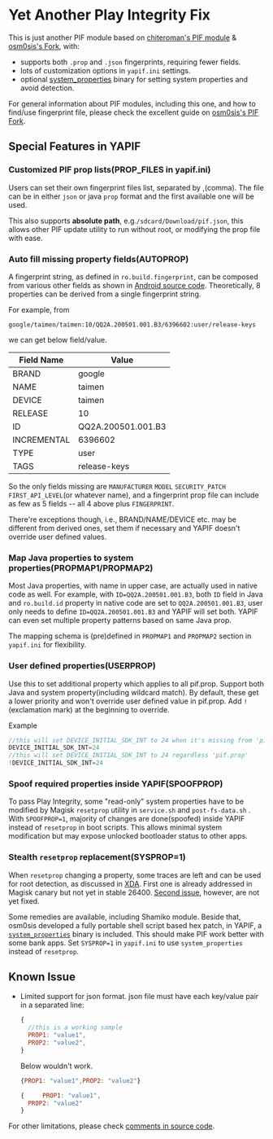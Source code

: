 # Yet Another Play Integrity Fix

This is just another PIF module based on [chiteroman's PIF module](https://github.com/chiteroman/PlayIntegrityFix) & [osm0sis's Fork](https://github.com/osm0sis/PlayIntegrityFork), with:

- supports both `.prop` and `.json` fingerprints, requiring fewer fields.
- lots of customization options in `yapif.ini` settings.
- optional [system_properties](https://github.com/lucidusdev/android_properties) binary for setting system properties and avoid detection.

For general information about PIF modules, including this one, and how to find/use fingerprint file, please check the excellent guide on [osm0sis's PIF Fork](https://github.com/osm0sis/PlayIntegrityFork/blob/main/README.md). 



## Special Features in YAPIF

### Customized PIF prop lists(PROP_FILES in yapif.ini)

Users can set their own fingerprint files list, separated by ,(comma). The file can be in either `json` or java `prop` format and the first available one will be used.

This also supports **absolute path**, e.g.`/sdcard/Download/pif.json`, this allows other PIF update utility to run without root, or modifying the prop file with ease.



### Auto fill missing property fields(AUTOPROP)

A fingerprint string, as defined in `ro.build.fingerprint`, can be composed from various other fields as shown in [Android source code](https://android.googlesource.com/platform/frameworks/base/+/master/core/java/android/os/Build.java#1248). Theoretically, 8 properties can be derived from a single fingerprint string.

For example, from

```google/taimen/taimen:10/QQ2A.200501.001.B3/6396602:user/release-keys```

 we can get below field/value.

| Field Name  | Value              |
| ----------- | ------------------ |
| BRAND       | google             |
| NAME        | taimen             |
| DEVICE      | taimen             |
| RELEASE     | 10                 |
| ID          | QQ2A.200501.001.B3 |
| INCREMENTAL | 6396602            |
| TYPE        | user               |
| TAGS        | release-keys       |

So the only fields missing are `MANUFACTURER` `MODEL` `SECURITY_PATCH` `FIRST_API_LEVEL`(or whatever name), and a fingerprint prop file can include as few as 5 fields -- all 4 above plus `FINGERPRINT`.

There're exceptions though, i.e., BRAND/NAME/DEVICE etc. may be different from derived ones, set them if necessary and YAPIF doesn't override user defined values.



### Map Java properties to system properties(PROPMAP1/PROPMAP2)

Most Java properties, with name in upper case, are actually used in native code as well. For example, with `ID=QQ2A.200501.001.B3`, both `ID` field in Java and `ro.build.id` property in native code are set to `QQ2A.200501.001.B3`, user only needs to define `ID=QQ2A.200501.001.B3`  and YAPIF will set both. YAPIF can even set multiple property patterns based on same Java prop.

The mapping schema is (pre)defined in `PROPMAP1` and `PROPMAP2` section in `yapif.ini` for flexibility.



### User defined properties(USERPROP)

Use this to set additional property which applies to all pif.prop. Support both Java and system property(including wildcard match). By default, these get a lower priority and won't override user defined value in pif.prop. Add `!`(exclamation mark) at the beginning to override.

Example

```c
//this will set DEVICE_INITIAL_SDK_INT to 24 when it's missing from 'pif.prop'
DEVICE_INITIAL_SDK_INT=24
//this will set DEVICE_INITIAL_SDK_INT to 24 regardless 'pif.prop'
!DEVICE_INITIAL_SDK_INT=24
```



### Spoof required properties inside YAPIF(SPOOFPROP)

To pass Play Integrity, some "read-only" system properties have to be modified by Magisk `resetprop` utility in `service.sh` and `post-fs-data.sh` . With `SPOOFPROP=1`, majority of changes are done(spoofed) inside YAPIF instead of `resetprop` in boot scripts. This allows minimal system modification but may expose unlocked bootloader status to other apps. 



### Stealth `resetprop` replacement(SYSPROP=1)

When `resetprop` changing a property, some traces are left and can be used for root detection, as discussed in [XDA](https://xdaforums.com/t/module-play-integrity-fix-safetynet-fix.4607985/page-448#post-89260617). First one is already addressed in Magisk canary but not yet in stable 26400. [Second issue](https://github.com/topjohnwu/Magisk/issues/7696), however, are not yet fixed.

Some remedies are available, including Shamiko module. Beside that, osm0sis developed a fully portable shell script based hex patch, in YAPIF, a [`system_properties`](https://github.com/lucidusdev/android_properties) binary is included. This should make PIF work better with some bank apps. Set `SYSPROP=1` in `yapif.ini` to use `system_properties` instead of `resetprop`.



## Known Issue

- Limited support for json format. json file must have each key/value pair in a separated line:

  ```javascript
  { 
  	//this is a working sample
  	PROP1: "value1",
  	PROP2: "value2",
  }
  ```
  
  Below wouldn't work.
  
  ```javascript
  {PROP1: "value1",PROP2: "value2"}
  ```
  
  ```javascript
  { 	PROP1: "value1",
  	PROP2: "value2"
  }
  ```
  
  

For other limitations, please check [comments in source code](https://github.com/lucidusdev/YAPIF/blob/dev/app/src/main/cpp/pifprop.hpp).





















